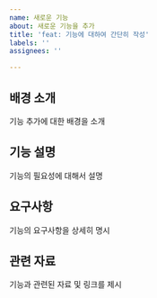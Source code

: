 ```yaml
---
name: 새로운 기능
about: 새로운 기능을 추가
title: 'feat: 기능에 대하여 간단히 작성'
labels: ''
assignees: ''

---
```


## 배경 소개
기능 추가에 대한 배경을 소개

## 기능 설명
기능의 필요성에 대해서 설명

## 요구사항
기능의 요구사항을 상세히 명시

## 관련 자료
기능과 관련된 자료 및 링크를 제시
